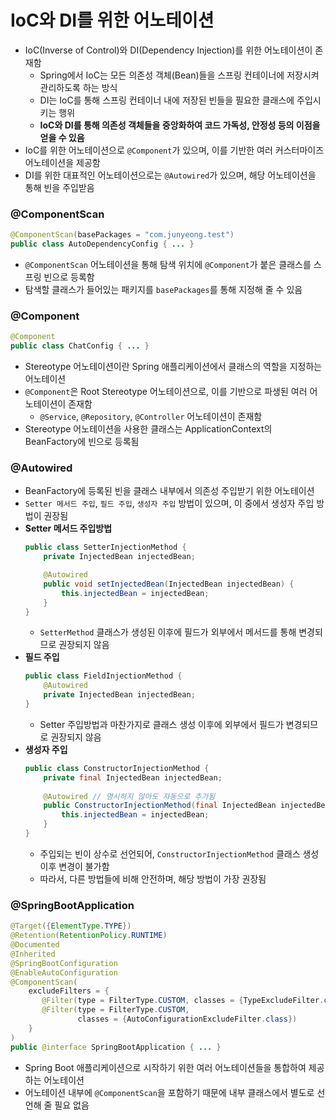 # IoC와 DI를 위한 어노테이션

* IoC(Inverse of Control)와 DI(Dependency Injection)를 위한 어노테이션이 존재함
	* Spring에서 IoC는 모든 의존성 객체(Bean)들을 스프링 컨테이너에 저장시켜 관리하도록 하는 방식
	* DI는 IoC를 통해 스프링 컨테이너 내에 저장된 빈들을 필요한 클래스에 주입시키는 행위
	* **IoC와 DI를 통해 의존성 객체들을 중앙화하여 코드 가독성, 안정성 등의 이점을 얻을 수 있음**
* IoC를 위한 어노테이션으로 `@Component`가 있으며, 이를 기반한 여러 커스터마이즈 어노테이션을 제공함
* DI를 위한 대표적인 어노테이션으로는 `@Autowired`가 있으며, 해당 어노테이션을 통해 빈을 주입받음

### @ComponentScan
```java
@ComponentScan(basePackages = "com.junyeong.test")
public class AutoDependencyConfig { ... }
```
* `@ComponentScan` 어노테이션을 통해 탐색 위치에 `@Component`가 붙은 클래스를 스프링 빈으로 등록함
* 탐색할 클래스가 들어있는 패키지를 `basePackages`를 통해 지정해 줄 수 있음

### @Component
```java
@Component
public class ChatConfig { ... }
```
* Stereotype 어노테이션이란 Spring 애플리케이션에서 클래스의 역할을 지정하는 어노테이션
* `@Component`은 Root Stereotype 어노테이션으로, 이를 기반으로 파생된 여러 어노테이션이 존재함
	* `@Service`, `@Repository`, `@Controller` 어노테이션이 존재함
* Stereotype 어노테이션을 사용한 클래스는 ApplicationContext의 BeanFactory에 빈으로 등록됨

### @Autowired
* BeanFactory에 등록된 빈을 클래스 내부에서 의존성 주입받기 위한 어노테이션
* `Setter 메서드 주입`, `필드 주입`, `생성자 주입` 방법이 있으며, 이 중에서 생성자 주입 방법이 권장됨
* **Setter 메서드 주입방법**
	```java
	public class SetterInjectionMethod {
		private InjectedBean injectedBean;

		@Autowired
		public void setInjectedBean(InjectedBean injectedBean) {
			this.injectedBean = injectedBean;
		}
	}
	```
	* `SetterMethod` 클래스가 생성된 이후에 필드가 외부에서 메서드를 통해 변경되므로 권장되지 않음
* **필드 주입**
	```java
	public class FieldInjectionMethod {
		@Autowired
		private InjectedBean injectedBean;
	}
	```
	* Setter 주입방법과 마찬가지로 클래스 생성 이후에 외부에서 필드가 변경되므로 권장되지 않음
* **생성자 주입**
	```java
	public class ConstructorInjectionMethod {
		private final InjectedBean injectedBean;
		
		@Autowired // 명시하지 않아도 자동으로 추가됨
		public ConstructorInjectionMethod(final InjectedBean injectedBean) {
			this.injectedBean = injectedBean;
		}
	}
	```
	* 주입되는 빈이 상수로 선언되어, `ConstructorInjectionMethod` 클래스 생성이후 변경이 불가함
	* 따라서, 다른 방법들에 비해 안전하며, 해당 방법이 가장 권장됨

### @SpringBootApplication
```java
@Target({ElementType.TYPE})
@Retention(RetentionPolicy.RUNTIME)
@Documented
@Inherited
@SpringBootConfiguration
@EnableAutoConfiguration
@ComponentScan(
    excludeFilters = {
       @Filter(type = FilterType.CUSTOM, classes = {TypeExcludeFilter.class}), 
       @Filter(type = FilterType.CUSTOM,
		       classes = {AutoConfigurationExcludeFilter.class})
    }
)
public @interface SpringBootApplication { ... }
```
* Spring Boot 애플리케이션으로 시작하기 위한 여러 어노테이션들을 통합하여 제공하는 어노테이션
* 어노테이션 내부에 `@ComponentScan`을 포함하기 때문에 내부 클래스에서 별도로 선언해 줄 필요 없음